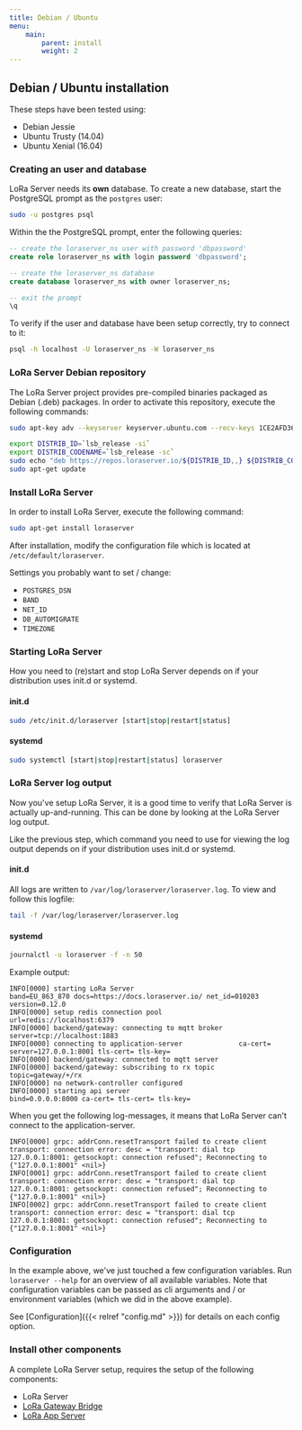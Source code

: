 ```yaml
---
title: Debian / Ubuntu
menu:
    main:
        parent: install
        weight: 2
---
```


## Debian / Ubuntu installation

These steps have been tested using:

* Debian Jessie
* Ubuntu Trusty (14.04)
* Ubuntu Xenial (16.04)

### Creating an user and database

LoRa Server needs its **own** database. To create a new database,
start the PostgreSQL prompt as the `postgres` user:

```bash
sudo -u postgres psql
```

Within the the PostgreSQL prompt, enter the following queries:

```sql
-- create the loraserver_ns user with password 'dbpassword'
create role loraserver_ns with login password 'dbpassword';

-- create the loraserver_ns database
create database loraserver_ns with owner loraserver_ns;

-- exit the prompt
\q
```

To verify if the user and database have been setup correctly, try to connect
to it:

```bash
psql -h localhost -U loraserver_ns -W loraserver_ns
```


### LoRa Server Debian repository

The LoRa Server project provides pre-compiled binaries packaged as Debian (.deb)
packages. In order to activate this repository, execute the following
commands:

```bash
sudo apt-key adv --keyserver keyserver.ubuntu.com --recv-keys 1CE2AFD36DBCCA00

export DISTRIB_ID=`lsb_release -si`
export DISTRIB_CODENAME=`lsb_release -sc`
sudo echo "deb https://repos.loraserver.io/${DISTRIB_ID,,} ${DISTRIB_CODENAME} testing" | sudo tee /etc/apt/sources.list.d/loraserver.list
sudo apt-get update
```

### Install LoRa Server

In order to install LoRa Server, execute the following command:

```bash
sudo apt-get install loraserver
```

After installation, modify the configuration file which is located at
`/etc/default/loraserver`.

Settings you probably want to set / change:

* `POSTGRES_DSN`
* `BAND`
* `NET_ID`
* `DB_AUTOMIGRATE`
* `TIMEZONE`

### Starting LoRa Server

How you need to (re)start and stop LoRa Server depends on if your
distribution uses init.d or systemd.

#### init.d

```bash
sudo /etc/init.d/loraserver [start|stop|restart|status]
```

#### systemd

```bash
sudo systemctl [start|stop|restart|status] loraserver
```

### LoRa Server log output

Now you've setup LoRa Server, it is a good time to verify that LoRa Server
is actually up-and-running. This can be done by looking at the LoRa Server
log output.

Like the previous step, which command you need to use for viewing the
log output depends on if your distribution uses init.d or systemd.

#### init.d

All logs are written to `/var/log/loraserver/loraserver.log`.
To view and follow this logfile:

```bash
tail -f /var/log/loraserver/loraserver.log
```

#### systemd

```bash
journalctl -u loraserver -f -n 50
```


Example output:

```
INFO[0000] starting LoRa Server                          band=EU_863_870 docs=https://docs.loraserver.io/ net_id=010203 version=0.12.0
INFO[0000] setup redis connection pool                   url=redis://localhost:6379
INFO[0000] backend/gateway: connecting to mqtt broker    server=tcp://localhost:1883
INFO[0000] connecting to application-server              ca-cert= server=127.0.0.1:8001 tls-cert= tls-key=
INFO[0000] backend/gateway: connected to mqtt server
INFO[0000] backend/gateway: subscribing to rx topic      topic=gateway/+/rx
INFO[0000] no network-controller configured
INFO[0000] starting api server                           bind=0.0.0.0:8000 ca-cert= tls-cert= tls-key=
```

When you get the following log-messages, it means that LoRa Server can't
connect to the application-server.

```
INFO[0000] grpc: addrConn.resetTransport failed to create client transport: connection error: desc = "transport: dial tcp 127.0.0.1:8001: getsockopt: connection refused"; Reconnecting to {"127.0.0.1:8001" <nil>}
INFO[0001] grpc: addrConn.resetTransport failed to create client transport: connection error: desc = "transport: dial tcp 127.0.0.1:8001: getsockopt: connection refused"; Reconnecting to {"127.0.0.1:8001" <nil>}
INFO[0002] grpc: addrConn.resetTransport failed to create client transport: connection error: desc = "transport: dial tcp 127.0.0.1:8001: getsockopt: connection refused"; Reconnecting to {"127.0.0.1:8001" <nil>}
```

### Configuration

In the example above, we've just touched a few configuration variables.
Run `loraserver --help` for an overview of all available variables. Note
that configuration variables can be passed as cli arguments and / or environment
variables (which we did in the above example).

See [Configuration]({{< relref "config.md" >}}) for details on each config option.

### Install other components

A complete LoRa Server setup, requires the setup of the following components:


* LoRa Server
* [LoRa Gateway Bridge](/lora-gateway-bridge/)
* [LoRa App Server](/lora-app-server/)
